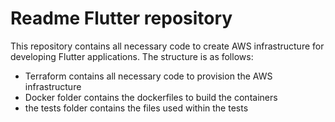# Readme Flutter repository

This repository contains all necessary code to create AWS infrastructure for developing Flutter applications. The structure is as follows:

- Terraform contains all necessary code to provision the AWS infrastructure
- Docker folder contains the dockerfiles to build the containers
- the tests folder contains the files used within the tests